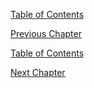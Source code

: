 [Table of Contents](_toc.md)

[Previous Chapter](ch1.md)



[Table of Contents](_toc.md)

[Next Chapter](ch3.md)
